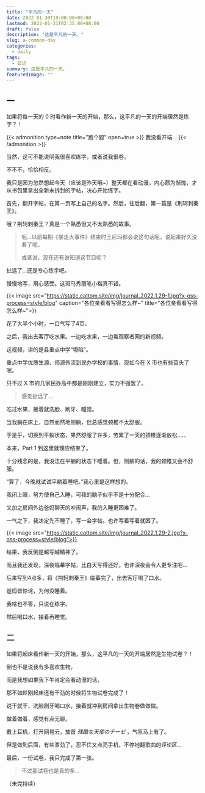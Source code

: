 ```yaml
---
title: "平凡的一天"
date: 2022-01-30T19:00:00+08:00
lastmod: 2022-01-31T02:35:00+08:00
draft: false
description: "这是平凡的一天。"
slug: a-common-day
categories:
  - daily
tags:
  - 日记
summary: 这是平凡的一天。
featuredImage: ""
---
```

## 一

如果将每一天的 0 时看作新一天的开始，那么，这平凡的一天的开端居然是练字？！

{{< admonition type=note title="跑个题" open=true >}}
我没看开端...
{{< /admonition >}}

当然，这可不能说明我很喜欢练字，或者说我很卷。

不不不，恰恰相反。

我只是因为忽然想起今天（应该是昨天哦~）整天都在看动漫，内心颇为惭愧，才从书包里拿出全新未拆封的字帖，决心开始练字。

首先，翻开字帖，在第一页写上自己的名字。然后，往后翻，第一篇是《荆轲刺秦王》。

哦？荆轲刺秦王？真是一个熟悉但又不太熟悉的故事。

> 呃...以前每期《暴走大事件》结束时王尼玛都会说这句话呢，说起来好久没看了呢。
>
> 或者说，现在还有谁知道这节目呢？

扯远了...还是专心练字吧。

慢慢地写，用心感受。这斑马秀丽笔小楷真不错。

{{< image src="https://static.cattom.site/img/journal_2022.1.29-1.jpg?x-oss-process=style/blog" caption="各位亲看看写得怎么样~" title="各位亲看看写得怎么样~">}}

花了大半个小时，一口气写了4页。

之后，我出去客厅吃水果。一边吃水果，一边看观察者网的新视频。

这视频，讲的是县重点中学“塌陷”。

重点中学优质生源、师源外流到民办学校的事情，现如今在 X 市也有些苗头了呢。

只不过 X 市的几家民办高中都是刚刚建立，实力不强罢了。

> 感觉扯远了...

吃过水果，接着就洗脸、刷牙、睡觉。

当我躺在床上，自然而然地侧躺，但总感觉颈椎不太舒服。

于是乎，切换到平躺状态，果然舒服了许多，劳累了一天的颈椎逐渐放松......

本来，Part 1 到这里就理应结束了。

十分残念的是，我没法在平躺的状态下睡着。但，侧躺的话，我的颈椎又会不舒服。

“算了，今晚就试试平躺着睡吧。”我心里是这样想的。

我闭上眼，努力使自己入睡，可我的脑子似乎不是十分配合...

又加之房间外边爸妈聊天的吵闹声，我的入睡更困难了。

一气之下，我决定先不睡了，写一会字帖。也许写着写着就困了。

{{< image src="https://static.cattom.site/img/journal_2022.1.29-2.jpg?x-oss-process=style/blog">}}

结果，我反倒是越写越精神了。

而且我还发现，深夜临摹字帖，比白天写得还好。也许深夜会令人更专注吧...

后来写到4点多，将《荆轲刺秦王》临摹完了，出去客厅喝了口水。

爸妈皆惊诧，为何没睡着。

我啥也不答，只说在练字。

然后喝口水，接着再睡觉。

## 二

如果将起床看作新一天的开始，那么，这平凡的一天的开端居然是生物试卷？！

倒也不是说我有多喜欢生物，

而是我想如果我下午肯定会看动漫的话，

那不如趁刚起床还有干劲的时候将生物试卷完成了！

说干就干，洗脸刷牙喝口水，接着就冲到房间拿出生物卷做做做。

做着做着，感觉有点无聊。

戴上耳机，打开网易云，放首 *残酷な天使のテーゼ* ，气氛马上有了。

但是做到后面，有些泄劲了，忍不住又点亮手机，不停地翻歌曲的评论区...

最后，一份试卷，我只完成了第一张。

> 不过那试卷也是真的多...

（未完持续）
